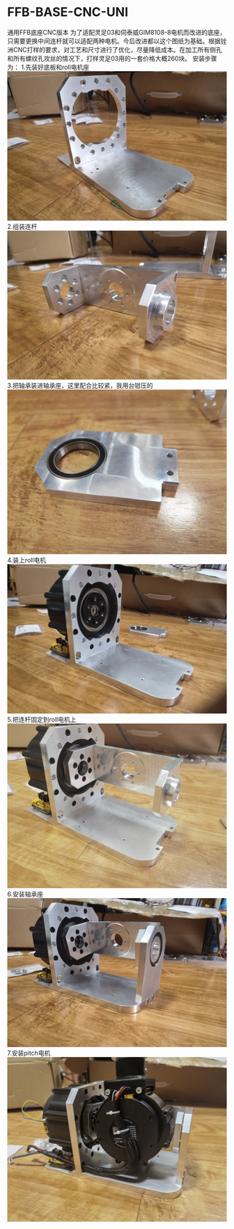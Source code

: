 # FFB-BASE-CNC-UNI
 通用FFB底座CNC版本
为了适配灵足03和伺泰威GIM8108-8电机而改进的底座，只需要更换中间连杆就可以适配两种电机。今后改进都以这个图纸为基础。根据铨洲CNC打样的要求，对工艺和尺寸进行了优化，尽量降低成本。在加工所有侧孔和所有螺纹孔攻丝的情况下，打样灵足03用的一套价格大概260块。
安装步骤为：
1.先装好底板和roll电机座
<img src="img/IMG_20241215_162437.jpg"/>
2.组装连杆
<img src="img/IMG_20241215_162445.jpg"/>
3.把轴承装进轴承座，这里配合比较紧，我用台钳压的
<img src="img/IMG_20241215_162501.jpg" />
4.装上roll电机
<img src="img/IMG_20241215_170827.jpg" />
5.把连杆固定到roll电机上
<img src="img/IMG_20241215_171101.jpg" />
6.安装轴承座
<img src="img/IMG_20241215_171315.jpg" />
7.安装pitch电机
<img src="img/IMG_20241215_175012.jpg" />
